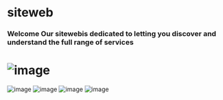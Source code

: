 # siteweb 
### Welcome Our sitewebis dedicated to letting you discover and understand the full range of services
# ![image](https://github.com/user-attachments/assets/85c73d03-26f0-4ef8-a5fe-a7b0ec2a497a)
![image](https://github.com/user-attachments/assets/a164987e-29bf-49fe-b498-beac2029ba3a)
![image](https://github.com/user-attachments/assets/b79e43cf-3019-485a-9267-4ca343a9891a)
![image](https://github.com/user-attachments/assets/1e0d290d-d40e-495d-b324-35b81cafce51)
![image](https://github.com/user-attachments/assets/0a8b96b3-3e45-4785-b79e-9fa268e10245)
